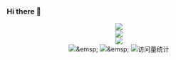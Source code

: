 ### Hi there 👋

<!--
**fengxuguang/fengxuguang** is a ✨ _special_ ✨ repository because its `README.md` (this file) appears on your GitHub profile.

Here are some ideas to get you started:

- 🔭 I’m currently working on ...
- 🌱 I’m currently learning ...
- 👯 I’m looking to collaborate on ...
- 🤔 I’m looking for help with ...
- 💬 Ask me about ...
- 📫 How to reach me: ...
- 😄 Pronouns: ...
- ⚡ Fun fact: ...
-->
<!-- 主页访问量统计 -->
<div align="center"> <img src="https://profile-counter.glitch.me/QInzhengk/count.svg" /> </div>

<!-- 仓库状态统计 -->
<div align="center"> <img src="https://github-readme-stats.vercel.app/api?username=QInzhengk&amp;show_icons=true&amp;theme=transparent" /> </div>

<!-- 常用语言占比统计 -->
<div align="center"> <img src="https://github-readme-stats.vercel.app/api/top-langs/?username=QInzhengk&amp;layout=compact&amp;theme=tokyonight" /> </div>

<!-- 社交链接 -->
<div align="center">
  <a href="https://blog.fengxuguang.top"><img src="https://img.shields.io/badge/Website-博客-blue" /></a>&amp;emsp;
<!--   <a href="https://qzkq.github.io/img/wechat_favicon.png"><img src="https://img.shields.io/badge/WeChat-微信-07c160" /></a>&amp;emsp; -->
  <a href="https://blog.csdn.net/fly_sky23"><img src="https://img.shields.io/badge/CSDN-论坛-c32136" /></a>&amp;emsp;
<!--   <a href="https://www.zhihu.com/people/qin-zheng-kai-89"><img src="https://img.shields.io/badge/Zhihu-知乎-blue" /></a>&amp;emsp; -->
  <!-- visitor statistics logo 访问量统计徽标 -->
  <img src="https://komarev.com/ghpvc/?username=QInzhengk&amp;label=Views&amp;color=0e75b6&amp;style=flat" alt="访问量统计" />
</div>
